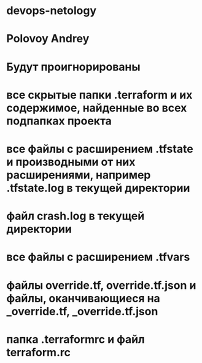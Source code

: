 # devops-netology
# Polovoy Andrey
# Будут проигнорированы
# все скрытые папки .terraform и их содержимое, найденные во всех подпапках проекта
# все файлы с расширением .tfstate и производными от них расширениями, например .tfstate.log в текущей директории
# файл crash.log в текущей директории
# все файлы с расширением .tfvars
# файлы override.tf, override.tf.json и файлы, оканчивающиеся на _override.tf, _override.tf.json
# папка .terraformrc и файл terraform.rc 
